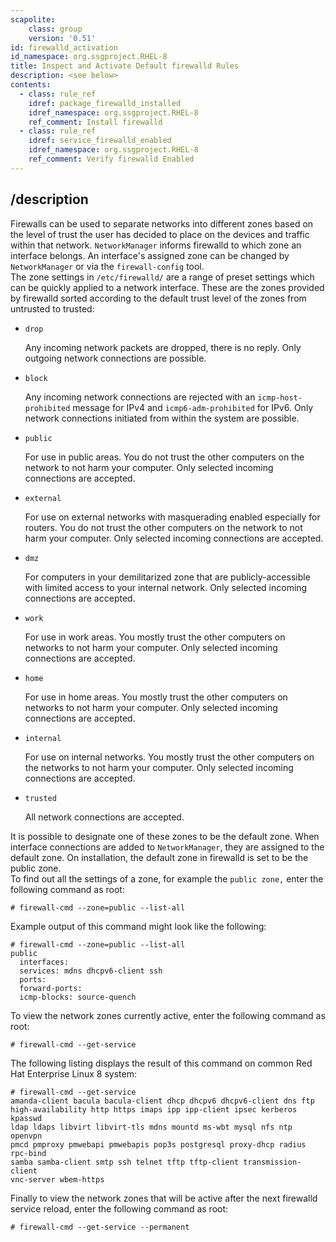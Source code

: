 ```yaml
---
scapolite:
    class: group
    version: '0.51'
id: firewalld_activation
id_namespace: org.ssgproject.RHEL-8
title: Inspect and Activate Default firewalld Rules
description: <see below>
contents:
  - class: rule_ref
    idref: package_firewalld_installed
    idref_namespace: org.ssgproject.RHEL-8
    ref_comment: Install firewalld
  - class: rule_ref
    idref: service_firewalld_enabled
    idref_namespace: org.ssgproject.RHEL-8
    ref_comment: Verify firewalld Enabled
---
```



## /description

Firewalls
can be used to separate networks into different zones based on the level
of trust the user has decided to place on the devices and traffic within
that network. `NetworkManager` informs firewalld to which zone an
interface belongs. An interface\'s assigned zone can be changed by
`NetworkManager` or via the `firewall-config` tool.  
The zone settings in `/etc/firewalld/` are a range of preset settings
which can be quickly applied to a network interface. These are the zones
provided by firewalld sorted according to the default trust level of the
zones from untrusted to trusted:

-   `drop`  

    Any incoming network packets are dropped, there is no reply. Only
    outgoing network connections are possible.

-   `block`  

    Any incoming network connections are rejected with an
    `icmp-host-prohibited` message for IPv4 and `icmp6-adm-prohibited`
    for IPv6. Only network connections initiated from within the system
    are possible.

-   `public`  

    For use in public areas. You do not trust the other computers on the
    network to not harm your computer. Only selected incoming
    connections are accepted.

-   `external`  

    For use on external networks with masquerading enabled especially
    for routers. You do not trust the other computers on the network to
    not harm your computer. Only selected incoming connections are
    accepted.

-   `dmz`  

    For computers in your demilitarized zone that are
    publicly-accessible with limited access to your internal network.
    Only selected incoming connections are accepted.

-   `work`  

    For use in work areas. You mostly trust the other computers on
    networks to not harm your computer. Only selected incoming
    connections are accepted.

-   `home`  

    For use in home areas. You mostly trust the other computers on
    networks to not harm your computer. Only selected incoming
    connections are accepted.

-   `internal`  

    For use on internal networks. You mostly trust the other computers
    on the networks to not harm your computer. Only selected incoming
    connections are accepted.

-   `trusted`  

    All network connections are accepted.

  
It is possible to designate one of these zones to be the default zone.
When interface connections are added to `NetworkManager`, they are
assigned to the default zone. On installation, the default zone in
firewalld is set to be the public zone.  
To find out all the settings of a zone, for example the `public zone,`
enter the following command as root:

``` 
# firewall-cmd --zone=public --list-all
```

Example output of this command might look like the following:

``` 
# firewall-cmd --zone=public --list-all
public
  interfaces:
  services: mdns dhcpv6-client ssh
  ports:
  forward-ports:
  icmp-blocks: source-quench
```

To view the network zones currently active, enter the following command
as root:

``` 
# firewall-cmd --get-service
```

The following listing displays the result of this command on common Red
Hat Enterprise Linux 8 system:

``` 
# firewall-cmd --get-service
amanda-client bacula bacula-client dhcp dhcpv6 dhcpv6-client dns ftp
high-availability http https imaps ipp ipp-client ipsec kerberos kpasswd
ldap ldaps libvirt libvirt-tls mdns mountd ms-wbt mysql nfs ntp openvpn
pmcd pmproxy pmwebapi pmwebapis pop3s postgresql proxy-dhcp radius rpc-bind
samba samba-client smtp ssh telnet tftp tftp-client transmission-client
vnc-server wbem-https
```

Finally to view the network zones that will be active after the next
firewalld service reload, enter the following command as root:

``` 
# firewall-cmd --get-service --permanent
```

